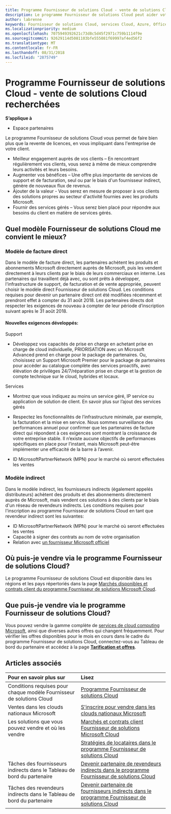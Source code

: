```yaml
---
title: Programme Fournisseur de solutions Cloud - vente de solutions Cloud recherchées | Espace partenaires
description: Le programme Fournisseur de solutions Cloud peut aider votre entreprise à croître avec de nouveaux clients et de nouvelles compétences.
author: labrenne
keywords: Fournisseur de solutions Cloud, services Cloud, Azure, Office365, Dynamics, partenaire fournisseur de solutions Cloud, vente par fournisseur de solutions Cloud, partenaire direct, partenaire fournisseur de solutionsCloud direct, revendeur fournisseur de solutionsCloud indirect, fournisseur de solutionsCloud direct, fournisseur de solutionsCloud indirect, modèle direct, modèle indirect, revendeur indirect, fournisseur indirect, fournisseur, distributeur, programme fournisseur de solutions cloud
ms.localizationpriority: medium
ms.openlocfilehash: 7075949392621c73d8c5d45f2971c759b1114f9e
ms.sourcegitcommit: 92629114d5081103bfe555081f69997af4ed56f2
ms.translationtype: MT
ms.contentlocale: fr-FR
ms.lasthandoff: 08/31/2018
ms.locfileid: "2875749"
---
```

# <a name="cloud-solution-provider-program---selling-in-demand-cloud-solutions"></a>Programme Fournisseur de solutions Cloud - vente de solutions Cloud recherchées 

**S’applique à**

-  Espace partenaires

Le programme Fournisseur de solutions Cloud vous permet de faire bien plus que la revente de licences, en vous impliquant dans l'entreprise de votre client.
 
- Meilleur engagement auprès de vos clients – En rencontrant régulièrement vos clients, vous serez à même de mieux comprendre leurs activités et leurs besoins.
- Augmenter vos bénéfices – Une offre plus importante de services de support et de facturation, seul ou par le biais d'un fournisseur indirect, génère de nouveaux flux de revenus.  
- Ajouter de la valeur - Vous serez en mesure de proposer à vos clients des solutions propres au secteur d'activité fournies avec les produits Microsoft.
- Fournir des services gérés – Vous serez bien placé pour répondre aux besoins du client en matière de services gérés. 

## <a name="which-csp-model-is-best-for-me"></a>Quel modèle Fournisseur de solutions Cloud me convient le mieux?

### <a name="direct-bill-model"></a>Modèle de facture direct

 Dans le modèle de facture direct, les partenaires achètent les produits et abonnements Microsoft directement auprès de Microsoft, puis les vendent directement à leurs clients par le biais de leurs commerciaux en interne. Les partenaires qui travaillent déjà avec, ou sont prêts à développer, l'infrastructure de support, de facturation et de vente appropriée, peuvent choisir le modèle direct Fournisseur de solutions Cloud. Les conditions requises pour devenir un partenaire direct ont été modifiées récemment et prendront effet à compter du 31 août 2018. Les partenaires directs doit respecter les exigences de nouveau à compter de leur période d’inscription suivant après le 31 août 2018.


#### <a name="new-expanded-requirements"></a>Nouvelles exigences développés:

Support
- Développez vos capacités de prise en charge en achetant prise en charge de cloud individuelle, PRIORISATION avec un Microsoft Advanced prend en charge pour le package de partenaires. Ou, choisissez un Support Microsoft Premier pour le package de partenaires pour accéder au catalogue complète des services proactifs, avec élévation de privilèges 24/7/réparation prise en charge et la gestion de compte technique sur le cloud, hybrides et locaux. 

Services

- Montrez que vous indiquez au moins un service géré, IP service ou application de solution de client. En savoir plus sur l’ajout des services gérés

- Respectez les fonctionnalités de l’infrastructure minimale, par exemple, la facturation et la mise en service.
Nous sommes surveillance des performances annuel pour confirmer que les partenaires de facture direct qui répondent à ces exigences sont montrant la croissance de votre entreprise stable. Il n’existe aucune objectifs de performances spécifiques en place pour l’instant, mais Microsoft peut-être implémenter une efficacité de la barre à l’avenir. 

- ID MicrosoftPartnerNetwork (MPN) pour le marché où seront effectuées les ventes


### <a name="indirect-model"></a>Modèle indirect

Dans le modèle indirect, les fournisseurs indirects (également appelés distributeurs) achètent des produits et des abonnements directement auprès de Microsoft, mais vendent ces solutions à des clients par le biais d'un réseau de revendeurs indirects. Les conditions requises pour l'inscription au programme Fournisseur de solutions Cloud en tant que revendeur indirect sont les suivantes:

- ID MicrosoftPartnerNetwork (MPN) pour le marché où seront effectuées les ventes
- Capacité à signer des contrats au nom de votre organisation
- Relation avec [un fournisseur Microsoft officiel](https://partnercenter.microsoft.com/partner/find-a-provider)


## <a name="where-can-i-sell-through-the-csp-program"></a>Où puis-je vendre via le programme Fournisseur de solutions Cloud?

Le programme Fournisseur de solutions Cloud est disponible dans les régions et les pays répertoriés dans la page [Marchés disponibles et contrats client du programme Fournisseur de solutions Microsoft Cloud](agreements.md).  

## <a name="what-can-i-sell-through-the-csp-program"></a>Que puis-je vendre via le programme Fournisseur de solutions Cloud?

Vous pouvez vendre la gamme complète de [services de cloud computing Microsoft](https://partner.microsoft.com/cloud-solution-provider/products-and-services), ainsi que diverses autres offres qui changent fréquemment. Pour vérifier les offres disponibles pour le mois en cours dans le cadre du programme Fournisseur de solutions Cloud, connectez-vous au Tableau de bord du partenaire et accédez à la page [**Tarification et offres**](https://partnercenter.microsoft.com/pcv/sales).

## <a name="see-also"></a>Articles associés 


|**Pour en savoir plus sur**   |**Lisez**   |
|:---------------------------|:--------------------|
|Conditions requises pour chaque modèle Fournisseur de solutions Cloud   | [Programme Fournisseur de solutions Cloud](https://partnercenter.microsoft.com/partner/cloud-solution-provider)|
|Ventes dans les clouds nationaux Microsoft   | [S'inscrire pour vendre dans les clouds nationaux Microsoft](csp-national-clouds-overview.md)|
|Les solutions que vous pouvez vendre et où les vendre   |[Marchés et contrats client Fournisseur de solutions Microsoft Cloud](agreements.md)|
|  | [Stratégies de locataires dans le programme Fournisseur de solutions Cloud](regional-authorization-overview.md)
|Tâches des fournisseurs indirects dans le Tableau de bord du partenaire  |[Devenir partenaire de revendeurs indirects dans le programme Fournisseur de solutions Cloud](indirect-provider-tasks-in-partner-center.md)|
|Tâches des revendeurs indirects dans le Tableau de bord du partenaire   |[Devenir partenaire de fournisseurs indirects dans le programme Fournisseur de solutions Cloud](indirect-reseller-tasks-in-partner-center.md)|
